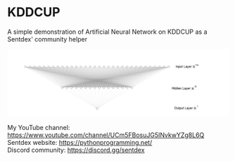 # KDDCUP
A simple demonstration of Artificial Neural Network on KDDCUP as a Sentdex' community helper

![GitHub Logo](/img/neural_network.png)

My YouTube channel: https://www.youtube.com/channel/UCm5FBosuJG5INvkwYZg8L6Q <br>
Sentdex website: https://pythonprogramming.net/<br>
Discord community: https://discord.gg/sentdex
